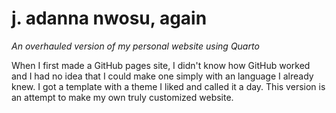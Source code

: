 # j. adanna nwosu, again
*An overhauled version of my personal website using Quarto*


When I first made a GitHub pages site, I didn't know how GitHub worked and I had no idea that I could make one simply with an language I already knew.
I got a template with a theme I liked and called it a day.
This version is an attempt to make my own truly customized website.
